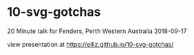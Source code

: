 # 10-svg-gotchas
20 Minute talk for Fenders, Perth Western Australia 2018-09-17

view presentation at https://elliz.github.io/10-svg-gotchas/
